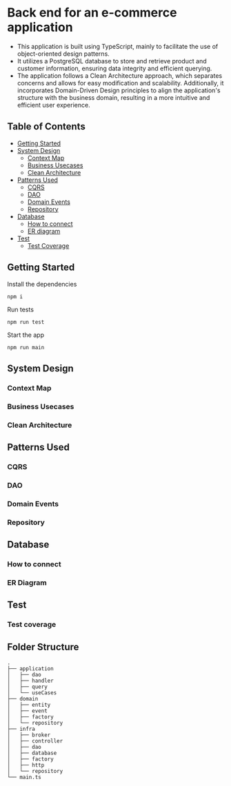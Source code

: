# Back end for an e-commerce application

* This application is built using TypeScript, mainly to facilitate the use of object-oriented design patterns. 
* It utilizes a PostgreSQL database to store and retrieve product and customer information, ensuring data integrity and efficient querying.
* The application follows a Clean Architecture approach, which separates concerns and allows for easy modification and scalability. Additionally, it incorporates Domain-Driven Design principles to align the application's structure with the business domain, resulting in a more intuitive and efficient user experience.


## Table of Contents
- [Getting Started](#getting_started)  
- [System Design](#system_design)
  - [Context Map](#context_map)
  - [Business Usecases](#business_usecases)
  - [Clean Architecture](#clean_architecture)
- [Patterns Used](#patterns_used)
  - [CQRS](#cqrs)
  - [DAO](#dao)
  - [Domain Events](#domain_events)
  - [Repository](#repository)
- [Database](#database)
  - [How to connect](#how_to_connect)
  - [ER diagram](#er_diagram)
- [Test](#test)
  - [Test Coverage](#test_coverage)
  
<a name="getting_started"></a>
## Getting Started
Install the dependencies
```
npm i
```
Run tests
```
npm run test
```
Start the app
```
npm run main
```
<a name="system_design"></a>
## System Design
<a name="context_map"></a>
### Context Map
<a name="business_usecases"></a>
### Business Usecases
<a name="clean_architecture"></a>
### Clean Architecture
<a name="patterns_used"></a>
## Patterns Used
<a name="cqrs"></a>
### CQRS
<a name="dao"></a>
### DAO
<a name="domain_events"></a>
### Domain Events
<a name="repository"></a>
### Repository
<a name="database"></a>
## Database
<a name="how_to_connect"></a>
### How to connect
<a name="er_diagram"></a>
### ER Diagram
<a name="test"></a>
## Test
<a name="test_coverage"></a>
### Test coverage


## Folder Structure
```
.
├── application
│   ├── dao
│   ├── handler
│   ├── query
│   └── useCases
├── domain
│   ├── entity
│   ├── event
│   ├── factory
│   └── repository
├── infra
│   ├── broker
│   ├── controller
│   ├── dao
│   ├── database
│   ├── factory
│   ├── http
│   └── repository
└── main.ts
```
